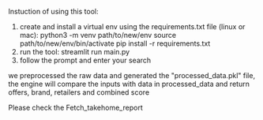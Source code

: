 Instuction of using this tool:

1) create and install a virtual env using the requirements.txt file (linux or mac):
    python3 -m venv path/to/new/env
    source path/to/new/env/bin/activate
    pip install -r requirements.txt
2) run the tool:
    streamlit run main.py
3) follow the prompt and enter your search

we preprocessed the raw data and generated the "processed_data.pkl" file, 
the engine will compare the inputs with data in processed_data and return offers, brand, retailers and combined score

Please check the Fetch_takehome_report
